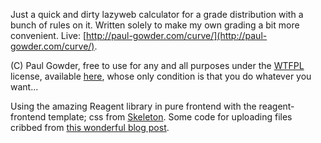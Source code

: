 Just a quick and dirty lazyweb calculator for a grade distribution with a bunch of rules on it. Written solely to make my own grading a bit more convenient. Live: [http://paul-gowder.com/curve/](http://paul-gowder.com/curve/). 

(C) Paul Gowder, free to use for any and all purposes under the [WTFPL](http://www.wtfpl.net/) license, available [here](http://www.wtfpl.net/txt/COPYING/), whose only condition is that you do whatever you want...

Using the amazing Reagent library in pure frontend with the reagent-frontend template; css from [Skeleton](http://getskeleton.com). Some code for uploading files cribbed from [this wonderful blog post](https://mrmcc3.github.io/post/csv-with-clojurescript/).

